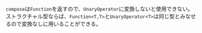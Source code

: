 `compose`は`Function`を返すので、`UnaryOperator`に変換しないと使用できない。
ストラクチャル型ならば、`Function<T,T>`と`UnaryOperator<T>`は同じ型とみなせるので変換なしに用いることができる。
